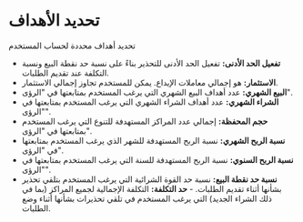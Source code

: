 # **تحديد الأهداف**

تحديد أهداف محددة لحساب المستخدم

- **تفعيل الحد الأدنى:** تفعيل الحد الأدنى للتحذير بناءً على نسبة حد نقطة البيع ونسبة التكلفة عند تقديم الطلبات.
- **الاستثمار:** هو إجمالي معاملات الإيداع. يمكن للمستخدم تجاوز إجمالي الاستثمار.
- **البيع الشهري:** عدد أهداف البيع الشهري التي يرغب المستخدم بمتابعتها في "الرؤى".
- **الشراء الشهري:** عدد أهداف الشراء الشهري التي يرغب المستخدم بمتابعتها في "الرؤى".
- **حجم المحفظة:** إجمالي عدد المراكز المستهدفة للتنوع التي يرغب المستخدم بمتابعتها في "الرؤى".
- **نسبة الربح الشهري:** نسبة الربح المستهدفة للشهر الذي يرغب المستخدم بمتابعتها في "الرؤى".
- **نسبة الربح السنوي:** نسبة الربح المستهدفة للسنة التي يرغب المستخدم بمتابعتها في "الرؤى".
- **نسبة حد نقطة البيع:** نسبة حد القوة الشرائية التي يرغب المستخدم بتلقي تحذير بشأنها أثناء تقديم الطلبات. - **حد التكلفة:** التكلفة الإجمالية لجميع المراكز (بما في ذلك الشراء الجديد) التي يرغب المستخدم في تلقي تحذيرات بشأنها أثناء وضع الطلبات.

